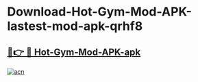 # Download-Hot-Gym-Mod-APK-lastest-mod-apk-qrhf8

<h2><a href="https://apkcomod.com?title=Hot-Gym-Mod-APK">🔗👉 🔴 Hot-Gym-Mod-APK-apk </a></h2>

[![acn](https://github.com/user-attachments/assets/0f9c940e-d8b0-45ae-aac7-cd30a18b3e1c)](https://apkcomod.com?title=Hot-Gym-Mod-APK)
